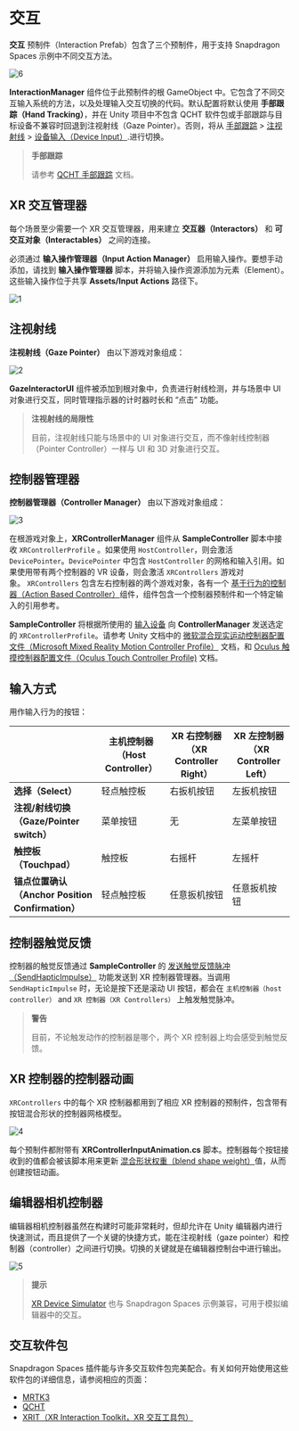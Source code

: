 # 交互

**交互** 预制件（Interaction Prefab）包含了三个预制件，用于支持 Snapdragon Spaces 示例中不同交互方法。

![6](./pic-Interaction/6.png)

**InteractionManager** 组件位于此预制件的根 GameObject 中。它包含了不同交互输入系统的方法，以及处理输入交互切换的代码。默认配置将默认使用 **手部跟踪（Hand Tracking）**，并在 Unity 项目中不包含 QCHT 软件包或手部跟踪与目标设备不兼容时回退到注视射线（Gaze Pointer）。否则，将从 [手部跟踪](./QCHTGuide/HandTrackingOverview.md) > [注视射线](#注视射线) > [设备输入（Device Input）](#控制器管理器).进行切换。

> **手部跟踪**
>
> 请参考 [QCHT 手部跟踪](./QCHTGuide/BasicSceneSetup.md) 文档。

## XR 交互管理器

每个场景至少需要一个 XR 交互管理器，用来建立 **交互器（Interactors）** 和 **可交互对象（Interactables）** 之间的连接。

必须通过 **输入操作管理器（Input Action Manager）** 启用输入操作。要想手动添加，请找到 **输入操作管理器** 脚本，并将输入操作资源添加为元素（Element）。这些输入操作位于共享 **Assets/Input Actions** 路径下。

![1](./pic-Interaction/1.png)

## 注视射线

**注视射线（Gaze Pointer）** 由以下游戏对象组成：

![2](./pic-Interaction/2.png)

**GazeInteractorUI** 组件被添加到根对象中，负责进行射线检测，并与场景中 UI 对象进行交互，同时管理指示器的计时器时长和 “点击” 功能。

> **注视射线的局限性**
>
> 目前，注视射线只能与场景中的 UI 对象进行交互，而不像射线控制器（Pointer Controller）一样与 UI 和 3D 对象进行交互。

## 控制器管理器

**控制器管理器（Controller Manager）** 由以下游戏对象组成：

![3](./pic-Interaction/3.png)

在根游戏对象上，**XRControllerManager** 组件从 **SampleController** 脚本中接收 `XRControllerProfile` 。如果使用 `HostController`，则会激活 `DevicePointer`。`DevicePointer` 中包含 `HostController` 的网格和输入引用。如果使用带有两个控制器的 VR 设备，则会激活 `XRControllers` 游戏对象。 `XRControllers` 包含左右控制器的两个游戏对象，各有一个 [基于行为的控制器（Action Based Controller）](https://docs.unity3d.com/Packages/com.unity.xr.interaction.toolkit@1.0/manual/index.html#controllerinteractor)组件，组件包含一个控制器预制件和一个特定输入的引用参考。

**SampleController** 将根据所使用的 [输入设备](https://docs.unity3d.com/ScriptReference/XR.InputDevice.html) 向 **ControllerManager** 发送选定的 `XRControllerProfile`。请参考 Unity 文档中的 [微软混合现实运动控制器配置文件（Microsoft Mixed Reality Motion Controller Profile）](https://docs.unity3d.com/Packages/com.unity.xr.openxr@1.4/manual/features/microsoftmotioncontrollerprofile.html) 文档，和 [Oculus 触摸控制器配置文件（Oculus Touch Controller Profile)](https://docs.unity3d.com/Packages/com.unity.xr.openxr@1.4/manual/features/oculustouchcontrollerprofile.html) 文档。

## 输入方式

用作输入行为的按钮：

|  | 主机控制器（Host Controller） | XR 右控制器（XR Controller Right） | XR 左控制器（XR Controller Left） |
| --- | --- | --- | --- |
| **选择（Select）** | 轻点触控板 | 右扳机按钮 | 左扳机按钮 |
| **注视/射线切换（Gaze/Pointer switch）** | 菜单按钮 | 无 | 左菜单按钮 |
| **触控板（Touchpad）** | 触控板 | 右摇杆 | 左摇杆 |
| **锚点位置确认（Anchor Position Confirmation）** | 轻点触控板 | 任意扳机按钮 | 任意扳机按钮 |

## 控制器触觉反馈

控制器的触觉反馈通过 **SampleController** 的 [发送触觉反馈脉冲（SendHapticImpulse）](https://docs.unity3d.com/ScriptReference/XR.InputDevice.SendHapticImpulse.html) 功能发送到 XR 控制器管理器。当调用 `SendHapticImpulse` 时，无论是按下还是滚动 UI 按钮，都会在 `主机控制器（host controller）` and `XR 控制器（XR Controllers）` 上触发触觉脉冲。

>**警告**
>
>目前，不论触发动作的控制器是哪个，两个 XR 控制器上均会感受到触觉反馈。

## XR 控制器的控制器动画

 `XRControllers` 中的每个 XR 控制器都用到了相应 XR 控制器的预制件，包含带有按钮混合形状的控制器网格模型。

![4](./pic-Interaction/4.png)

每个预制件都附带有 **XRControllerInputAnimation.cs** 脚本。控制器每个按钮接收到的值都会被该脚本用来更新 [混合形状权重（blend shape weight）](https://docs.unity3d.com/Manual/BlendShapes.html)值，从而创建按钮动画。

## 编辑器相机控制器

编辑器相机控制器虽然在构建时可能非常耗时，但却允许在 Unity 编辑器内进行快速测试，而且提供了一个关键的快捷方式，能在注视射线（gaze pointer）和控制器（controller）之间进行切换。切换的关键就是在编辑器控制台中进行输出。

![5](./pic-Interaction/5.png)

> **提示**
>
> [XR Device Simulator](https://docs.unity3d.com/Packages/com.unity.xr.interaction.toolkit@2.3/manual/xr-device-simulator-overview.html) 也与 Snapdragon Spaces 示例兼容，可用于模拟编辑器中的交互。

## 交互软件包

Snapdragon Spaces 插件能与许多交互软件包完美配合。有关如何开始使用这些软件包的详细信息，请参阅相应的页面：

- [MRTK3](https://docs.spaces.qualcomm.com/Unity/samples/preview/MRTK3SampleWinOnly.html)
- [QCHT](https://docs.spaces.qualcomm.com/unity/handtracking/BasicSceneSetup.html)
- [XRIT（XR Interaction Toolkit，XR 交互工具包）](https://docs.spaces.qualcomm.com/Unity/samples/XRITSample.html)